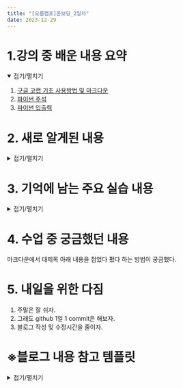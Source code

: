 ```yaml
---
title: "[오름캠프]온보딩_2일차"
date: 2023-12-29
---
```


# 1.강의 중 배운 내용 요약

<details open>
<summary>접기/펼치기</summary>
<div markdown="1">  

1. [구글 코랩 기초 사용방법 및 마크다운](https://colab.research.google.com/drive/1eAaXh53hGt-gKIkOUNeH6ruDB4P6vuYS?usp=sharing)
2. [파이썬 주석](https://colab.research.google.com/drive/1Jp4Pa4Wo60hBKeuJoT2o2wq_HEnk3KXr?usp=sharing)
3. [파이썬 입출력](https://colab.research.google.com/drive/1EswF_gRkmJlh6NX1RG_xNQv9jQfOHpbz?usp=sharing)
    
</div>
</details>

# 2. 새로 알게된 내용

<details close>
<summary>접기/펼치기</summary>
<div markdown="1">  

1. 여러 줄 동시 수정 : 코랩 단축키 -> ctrl + alt + 화살표 상하 
2. 백틱으로 텍스트 강조 : 

        `<텍스트>`
    을 활용해 텍스트를 강조

3. 코드 블록 생성 :

    3.1 단순 코드 블록
    
        코드 줄을 tab으로 들여쓰기하면 단순한 코드 블록을 생성 
    
    3.2 문법을 강조하는 코드 블록

        ```문법
        코드
        ```

    을 활용해 강조할 문법에 맞는 코드 블록 생성
    
4. 마크다운에서 텍스트에 웹 페이지 및 대체 이미지 삽입

</div>
</details>

# 3. 기억에 남는 주요 실습 내용

<details close>
<summary>접기/펼치기</summary>
<div markdown="1">  

※  주의사항 : 아래 작성한 마크다운 코드 앞의 공란은 코드를 표기하려다 보니 생긴 것이므로 실제 코드 쓸 때는 앞의 공란 없이 마크다운 코드를 쓸 것
    
1. 백틱으로 텍스트 강조

    1.1 예시 : python 이라는 단어를 강조
    
    * 마크다운 코드
    
    ```markdown
    `python`
    ```

    * 결과

    `python`


2. 강조할 문법에 맞는 코드 블록 생성

    2.1 예시1 : 마크다운을 강조하는 코드 블록 생성

    * 마크다운 코드
 
            ```markdown
            abc1234
            ```

    * 결과
    
        ```markdown
        abc1234
        ```

    2.2 예시2 : 파이썬을 강조하는 코드 블록 생성

    * 마크다운 코드
    
            ```python
            print('Hello World')
            ```
        
    * 결과
    
        ```python
        print('Hello World')
        ```

3. 텍스트에 웹 페이지 삽입
```markdown
[텍스트](웹 페이지 주소)
```
* 예시 : 텍스트에 구글 코랩 노트북 주소를 연결
* 마크다운 코드
```markdown
[구글 코랩 기초 사용방법 및 마크다운](https://colab.research.google.com/drive/1eAaXh53hGt-gKIkOUNeH6ruDB4P6vuYS?usp=sharing)
```

* 결과

[구글 코랩 기초 사용방법 및 마크다운](https://colab.research.google.com/drive/1eAaXh53hGt-gKIkOUNeH6ruDB4P6vuYS?usp=sharing)

위 링크는 모두의 연구소 오름캠프 온보딩 2일차 코랩 사용법 개인 실습 노트북의 링크

4. 텍스트에 대체 이미지 삽입

```markdown
![대체 텍스트](이미지 주소)
```

* 예시 : 대체 텍스트에 비행기 이미지 주소를 연결
* 마크다운 코드

```markdown
![비행기](https://images.pexels.com/photos/46148/aircraft-jet-landing-cloud-46148.jpeg)
```

* 결과

![비행기](https://images.pexels.com/photos/46148/aircraft-jet-landing-cloud-46148.jpeg)

Pexels에서 Pixabay님의 사진: https://www.pexels.com/ko-kr/photo/46148/

</div>
</details>

# 4. 수업 중 궁금했던 내용
마크다운에서 대제목 아래 내용을 접었다 폈다 하는 방법이 궁금했다.

# 5. 내일을 위한 다짐
1. 주말은 잘 쉬자.
2. 그래도 github 1일 1 commit은 해보자.
3. 블로그 작성 및 수정시간을 줄이자.

# ※블로그 내용 참고 템플릿

<details close>
<summary>접기/펼치기</summary>
<div markdown="1">
    
    [오늘 강의 요약 정리] - 오늘 어떤 것을 배웠나요?

    [오늘의 발견] - 오늘 배웠던 것 중에 처음 알았던 것은 어떤 것이 있었나요?

    [오늘의 실습] - 실습때 했던 코드를 첨부하는 것을 추천드립니다.

    [오늘의 질문] - 이해가 가지 않았다던가? 추가적으로 궁금한 것을 정리해보세요.

    [오늘의 복습] - 남은 시간 동안 어떻게 복습할 것인지?

    [내일을 위한 다짐] - 개인적인 피드백을 적어보고, 중간에 마음이 꺾이지 않기 위해 나의 다짐을 적어보고, 오늘을 정리해봅시다.

</div>
</details>
